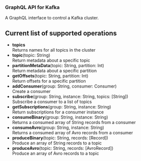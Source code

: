 ### GraphQL API for Kafka

A GraphQL interface to control a Kafka cluster.

## Current list of supported operations
* **topics**  
Returns names for all topics in the cluster
* **topic**(topic: String)  
Return metadata about a specific topic
* **partitionMetaData**(topic: String, partition: Int)  
Return metadata about a specific partition
* **getOffsets**(topic: String, partition: Int)  
Return offsets for a specific partition
* **addConsumer**(group: String, consumer: Consumer)  
Create a consumer
* **subscribe**(group: String, instance: String, topics: [String])  
Subscribe a consumer to a list of topics
* **getSubscriptions**(group: String, instance: String)  
Return subscriptions for a consumer instance
* **consumeBinary**(group: String, instance: String)  
Returns a consumed array of String records from a consumer
* **consumeAvro**(group: String, instance: String)  
Returns a consumed array of Avro records from a consumer
* **produceBinary**(topic: String, records: [Record])  
Produce an array of String records to a topic
* **produceAvro**(topic: String, records: [AvroRecord])  
Produce an array of Avro records to a topic
